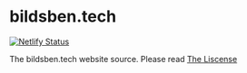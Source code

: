 # bildsben.tech
[![Netlify Status](https://api.netlify.com/api/v1/badges/2fd070e1-e880-4f09-ab50-0e4e628cb72f/deploy-status)](https://app.netlify.com/sites/bildsben/deploys)

The bildsben.tech website source.
Please read [The Liscense](https://github.com/ttvfimin/bildsben-web/blob/main/LICENSE)